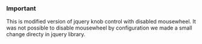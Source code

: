 ### Important

This is modified version of jquery knob control with disabled mousewheel.
It was not possible to disable mousewheel by configuration we made a small change directy in jquery library.